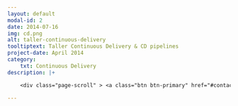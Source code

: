```yaml
---
layout: default
modal-id: 2
date: 2014-07-16
img: cd.png
alt: taller-continuous-delivery
tooltiptext: Taller Continuous Delivery & CD pipelines
project-date: April 2014
category:
    txt: Continuous Delivery
description: |+

    <div class="page-scroll" > <a class="btn btn-primary" href="#contact" data-dismiss="modal" data-target="#" > Contáctanos </a></div>

---
```

